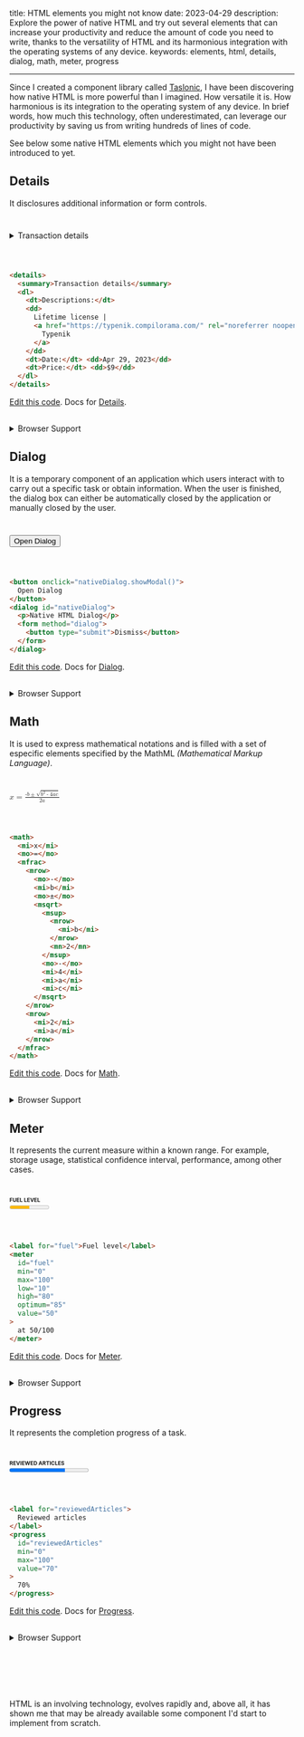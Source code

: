 title: HTML elements you might not know
date: 2023-04-29
description: Explore the power of native HTML and try out several elements that can increase your productivity and reduce the amount of code you need to write, thanks to the versatility of HTML and its harmonious integration with the operating systems of any device.
keywords: elements, html, details, dialog, math, meter, progress

---

<style>
  details {
    margin-top: 30px;
  }
  details + p {
    margin-top: 100px;
  }
  dialog p {
    margin-bottom: 20px;
  }
  label {
    display: block;
    font-size: 0.666666666666667em;
    font-weight: bold;
    text-transform: uppercase;
  }
  pre {
    margin-bottom: 0;
    border-radius: 6px 6px 0 0;
  }
  pre + p {
    padding: 5px 16px;
    background-color: #E5EBF1;
    font-size: 0.666666666666667em;
    border-radius: 0 0 6px 6px;
  }
  thead th {
    position: relative;
  }
  .browser-support-table {
    margin-top: 15px;
  }
  .browser-support-table caption {
    caption-side: bottom;
    font-size: .888888888888889em;
    margin-top: 5px;
  }
  .example {
    margin: 40px 0 55px;
  }
  .tn-article h2 ~ h2 {
    margin-top: 125px;
  }
</style>

Since I created a component library called [Taslonic](https://components.taslonic.com/#!/components/react/input), I have been discovering how native HTML is more powerful than I imagined. How versatile it is. How harmonious is its integration to the operating system of any device. In brief words, how much this technology, often underestimated, can leverage our productivity by saving us from writing hundreds of lines of code.

See below some native HTML elements which you might not have been introduced to yet.

## Details

It disclosures additional information or form controls.

<div class="example">
  <details>
    <summary>Transaction details</summary>
    <dl>
      <dt>Descriptions:</dt>
      <dd>
        Lifetime license | 
        <a href="https://typenik.compilorama.com/" rel="noreferrer noopener" target="_blank">
          Typenik
        </a>
      </dd>
      <dt>Date:</dt> <dd>Apr 29, 2023</dd>
      <dt>Price:</dt> <dd>$9</dd>
    </dl>
  </details>
</div>

``` html
<details>
  <summary>Transaction details</summary>
  <dl>
    <dt>Descriptions:</dt>
    <dd>
      Lifetime license | 
      <a href="https://typenik.compilorama.com/" rel="noreferrer noopener" target="_blank">
        Typenik
      </a>
    </dd>
    <dt>Date:</dt> <dd>Apr 29, 2023</dd>
    <dt>Price:</dt> <dd>$9</dd>
  </dl>
</details>
```

[Edit this code](https://demo.pitsby.com/#!/components/vanilla/playground?tab=0&code=eyJ0ZW1wbGF0ZSI6IjxkaXYgY2xhc3M9XCJwbGF5Z3JvdW5kLXByZXZpZXctY29udGFpbmVyXCI%252BXG4gIDxkZXRhaWxzPlxuICAgIDxzdW1tYXJ5PlRyYW5zYWN0aW9uIGRldGFpbHM8L3N1bW1hcnk%252BXG4gICAgPGRsPlxuICAgICAgPGR0PkRlc2NyaXB0aW9uczo8L2R0PlxuICAgICAgPGRkPlxuICAgICAgICBMaWZldGltZSBsaWNlbnNlIHwgXG4gICAgICAgIDxhIGhyZWY9XCJodHRwczovL3R5cGVuaWsuY29tL1wiIHJlbD1cIm5vcmVmZXJyZXIgbm9vcGVuZXJcIiB0YXJnZXQ9XCJfYmxhbmtcIj5cbiAgICAgICAgICBUeXBlbmlrXG4gICAgICAgIDwvYT5cbiAgICAgIDwvZGQ%252BXG4gICAgICA8ZHQ%252BRGF0ZTo8L2R0PiA8ZGQ%252BQXByIDI5LCAyMDIzPC9kZD5cbiAgICAgIDxkdD5QcmljZTo8L2R0PiA8ZGQ%252BJDk8L2RkPlxuICAgIDwvZGw%252BXG4gIDwvZGV0YWlscz5cbjwvZGl2PiIsImNvbnRyb2xsZXIiOiJmdW5jdGlvbiBjb250cm9sbGVyKGVsZW1lbnQpIHt9XG5cbnJldHVybiBjb250cm9sbGVyOyIsInN0eWxlcyI6Ii5wbGF5Z3JvdW5kLXByZXZpZXctY29udGFpbmVyIHsgcGFkZGluZzogMzBweDsgfSJ9). Docs for [Details](https://html.spec.whatwg.org/multipage/interactive-elements.html#the-details-element).

<details>
  <summary>Browser Support</summary>
  <table class="browser-support-table">
    <caption>
      Source: 
      <a
        href="https://caniuse.com/?search=details" 
        rel="noreferrer noopener"
        target="_blank"
      >
        caniuse.com
      </a>
    </caption>
    <thead>
      <th>Browser</th>
      <th>Since</th>
      <th>Version</th>
    </thead>
    <tbody>
      <tr>
        <td>Chrome</td>
        <td>Jun, 6 2011</td>
        <td>69</td>
      </tr>
      <tr>
        <td>Firefox</td>
        <td>Sep, 19 2016</td>
        <td>110</td>
      </tr>
      <tr>
        <td>Safari</td>
        <td>Jul, 24 2012</td>
        <td>12.1</td>
      </tr>
      <tr>
        <td>Edge</td>
        <td>Jan, 14 2020</td>
        <td>79</td>
      </tr>
    </tbody>
  </table>
</details>

## Dialog

It is a temporary component of an application which users interact with to carry out a specific task or obtain information. When the user is finished, the dialog box can either be automatically closed by the application or manually closed by the user.

<div class="example">
  <button onclick="nativeDialog.showModal()">
    Open Dialog
  </button>
  <dialog id="nativeDialog">
    <p>Native HTML Dialog</p>
    <form method="dialog">
      <button type="submit">Dismiss</button>
    </form>
  </dialog>
</div>

``` html
<button onclick="nativeDialog.showModal()">
  Open Dialog
</button>
<dialog id="nativeDialog">
  <p>Native HTML Dialog</p>
  <form method="dialog">
    <button type="submit">Dismiss</button>
  </form>
</dialog>
```

[Edit this code](https://demo.pitsby.com/#!/components/vanilla/playground?tab=0&code=eyJ0ZW1wbGF0ZSI6IjxkaXYgY2xhc3M9XCJwbGF5Z3JvdW5kLXByZXZpZXctY29udGFpbmVyXCI%252BXG4gIDxidXR0b24gb25jbGljaz1cIm5hdGl2ZURpYWxvZy5zaG93TW9kYWwoKVwiPlxuICAgIE9wZW4gRGlhbG9nXG4gIDwvYnV0dG9uPlxuICA8ZGlhbG9nIGlkPVwibmF0aXZlRGlhbG9nXCI%252BXG4gICAgPHA%252BTmF0aXZlIEhUTUwgRGlhbG9nPC9wPlxuICAgIDxmb3JtIG1ldGhvZD1cImRpYWxvZ1wiPlxuICAgICAgPGJ1dHRvbiB0eXBlPVwic3VibWl0XCI%252BRGlzbWlzczwvYnV0dG9uPlxuICAgIDwvZm9ybT5cbiAgPC9kaWFsb2c%252BXG48L2Rpdj4iLCJjb250cm9sbGVyIjoiZnVuY3Rpb24gY29udHJvbGxlcihlbGVtZW50KSB7fVxuXG5yZXR1cm4gY29udHJvbGxlcjsiLCJzdHlsZXMiOiIucGxheWdyb3VuZC1wcmV2aWV3LWNvbnRhaW5lciB7IHBhZGRpbmc6IDMwcHg7IH1cbi5wbGF5Z3JvdW5kLXByZXZpZXctY29udGFpbmVyIGRpYWxvZyBwIHsgbWFyZ2luLWJvdHRvbTogMjBweDsgfSJ9). Docs for [Dialog](https://html.spec.whatwg.org/multipage/interactive-elements.html#the-dialog-element).

<details>
  <summary>Browser Support</summary>
  <table class="browser-support-table">
    <caption>
      Source: 
      <a
        href="https://caniuse.com/?search=dialog" 
        rel="noreferrer noopener"
        target="_blank"
      >
        caniuse.com
      </a>
    </caption>
    <thead>
      <th>Browser</th>
      <th>Since</th>
      <th>Version</th>
    </thead>
    <tbody>
      <tr>
        <td>Chrome</td>
        <td>Aug, 25 2014</td>
        <td>37</td>
      </tr>
      <tr>
        <td>Firefox</td>
        <td>Mar, 7 2022</td>
        <td>98</td>
      </tr>
      <tr>
        <td>Safari</td>
        <td>Mar, 13 2022</td>
        <td>15.4</td>
      </tr>
      <tr>
        <td>Edge</td>
        <td>Jan, 14 2020</td>
        <td>79</td>
      </tr>
    </tbody>
  </table>
</details>

## Math

It is used to express mathematical notations and is filled with a set of especific elements specified by the MathML *(Mathematical Markup Language)*.

<div class="example">
  <math>
    <mi>x</mi>
    <mo>=</mo>
    <mfrac>
      <mrow>
        <mo>-</mo>
        <mi>b</mi>
        <mo>±</mo>
        <msqrt>
          <msup>
            <mrow>
              <mi>b</mi>
            </mrow>
            <mn>2</mn>
          </msup>
          <mo>-</mo>
          <mi>4</mi>
          <mi>a</mi>
          <mi>c</mi>
        </msqrt>
      </mrow>
      <mrow>
        <mi>2</mi>
        <mi>a</mi>
      </mrow>
    </mfrac>
  </math>
</div>

``` html
<math>
  <mi>x</mi>
  <mo>=</mo>
  <mfrac>
    <mrow>
      <mo>-</mo>
      <mi>b</mi>
      <mo>±</mo>
      <msqrt>
        <msup>
          <mrow>
            <mi>b</mi>
          </mrow>
          <mn>2</mn>
        </msup>
        <mo>-</mo>
        <mi>4</mi>
        <mi>a</mi>
        <mi>c</mi>
      </msqrt>
    </mrow>
    <mrow>
      <mi>2</mi>
      <mi>a</mi>
    </mrow>
  </mfrac>
</math>
```

[Edit this code](https://demo.pitsby.com/#!/components/vanilla/playground?tab=0&code=eyJ0ZW1wbGF0ZSI6IjxkaXYgY2xhc3M9XCJwbGF5Z3JvdW5kLXByZXZpZXctY29udGFpbmVyXCI%252BXG4gIDxtYXRoPlxuICAgIDxtaT54PC9taT5cbiAgICA8bW8%252BPTwvbW8%252BXG4gICAgPG1mcmFjPlxuICAgICAgPG1yb3c%252BXG4gICAgICAgIDxtbz4tPC9tbz5cbiAgICAgICAgPG1pPmI8L21pPlxuICAgICAgICA8bW8%252BsTwvbW8%252BXG4gICAgICAgIDxtc3FydD5cbiAgICAgICAgICA8bXN1cD5cbiAgICAgICAgICAgIDxtcm93PlxuICAgICAgICAgICAgICA8bWk%252BYjwvbWk%252BXG4gICAgICAgICAgICA8L21yb3c%252BXG4gICAgICAgICAgICA8bW4%252BMjwvbW4%252BXG4gICAgICAgICAgPC9tc3VwPlxuICAgICAgICAgIDxtbz4tPC9tbz5cbiAgICAgICAgICA8bWk%252BNDwvbWk%252BXG4gICAgICAgICAgPG1pPmE8L21pPlxuICAgICAgICAgIDxtaT5jPC9taT5cbiAgICAgICAgPC9tc3FydD5cbiAgICAgIDwvbXJvdz5cbiAgICAgIDxtcm93PlxuICAgICAgICA8bWk%252BMjwvbWk%252BXG4gICAgICAgIDxtaT5hPC9taT5cbiAgICAgIDwvbXJvdz5cbiAgICA8L21mcmFjPlxuICA8L21hdGg%252BXG48L2Rpdj4iLCJjb250cm9sbGVyIjoiZnVuY3Rpb24gY29udHJvbGxlcihlbGVtZW50KSB7fVxuXG5yZXR1cm4gY29udHJvbGxlcjsiLCJzdHlsZXMiOiIucGxheWdyb3VuZC1wcmV2aWV3LWNvbnRhaW5lciB7IHBhZGRpbmc6IDMwcHg7IH0ifQ%253D%253D). Docs for [Math](https://html.spec.whatwg.org/multipage/embedded-content-other.html#mathml).

<details>
  <summary>Browser Support</summary>
  <table class="browser-support-table">
    <caption>
      Source: 
      <a
        href="https://developer.mozilla.org/en-US/docs/Web/MathML#browser_compatibility" 
        rel="noreferrer noopener"
        target="_blank"
      >
        developer.mozilla.org
      </a>
    </caption>
    <thead>
      <th>Browser</th>
      <th>Since</th>
      <th>Version</th>
    </thead>
    <tbody>
      <tr>
        <td>Chrome</td>
        <td>Jan, 10 2023</td>
        <td>109</td>
      </tr>
      <tr>
        <td>Firefox</td>
        <td>Mar, 22 2011</td>
        <td>4</td>
      </tr>
      <tr>
        <td>Safari</td>
        <td>Jul, 20 2011</td>
        <td>5.1</td>
      </tr>
      <tr>
        <td>Edge</td>
        <td>Jan, 12 2023</td>
        <td>109</td>
      </tr>
    </tbody>
  </table>
</details>

## Meter

It represents the current measure within a known range. For example, storage usage, statistical confidence interval, performance, among other cases.

<div class="example">
  <label for="fuel">Fuel level</label>
  <meter
    id="fuel"
    min="0"
    max="100"
    low="10"
    high="80"
    optimum="85"
    value="50"
  >
    at 50/100
  </meter>
</div>

``` html
<label for="fuel">Fuel level</label>
<meter
  id="fuel"
  min="0"
  max="100"
  low="10"
  high="80"
  optimum="85"
  value="50"
>
  at 50/100
</meter>
```

[Edit this code](https://demo.pitsby.com/#!/components/vanilla/playground?tab=0&code=eyJ0ZW1wbGF0ZSI6IjxkaXYgY2xhc3M9XCJwbGF5Z3JvdW5kLXByZXZpZXctY29udGFpbmVyXCI%252BXG4gIDxsYWJlbCBmb3I9XCJmdWVsXCI%252BRnVlbCBsZXZlbDwvbGFiZWw%252BXG4gIDxtZXRlclxuICAgIGlkPVwiZnVlbFwiXG4gICAgbWluPVwiMFwiXG4gICAgbWF4PVwiMTAwXCJcbiAgICBsb3c9XCIxMFwiXG4gICAgaGlnaD1cIjgwXCJcbiAgICBvcHRpbXVtPVwiODVcIlxuICAgIHZhbHVlPVwiNTBcIlxuICA%252BXG4gICAgYXQgNTAvMTAwXG4gIDwvbWV0ZXI%252BXG48L2Rpdj4iLCJjb250cm9sbGVyIjoiZnVuY3Rpb24gY29udHJvbGxlcihlbGVtZW50KSB7fVxuXG5yZXR1cm4gY29udHJvbGxlcjsiLCJzdHlsZXMiOiIucGxheWdyb3VuZC1wcmV2aWV3LWNvbnRhaW5lciB7XG4gIHBhZGRpbmc6IDMwcHg7XG59XG4ucGxheWdyb3VuZC1wcmV2aWV3LWNvbnRhaW5lciBsYWJlbCB7XG4gIGRpc3BsYXk6IGJsb2NrO1xuICBmb250LXNpemU6IDAuNjY2NjY2NjY2NjY2NjY3ZW07XG4gIGZvbnQtd2VpZ2h0OiBib2xkO1xuICB0ZXh0LXRyYW5zZm9ybTogdXBwZXJjYXNlO1xufSJ9). Docs for [Meter](https://html.spec.whatwg.org/multipage/form-elements.html#the-meter-element).

<details>
  <summary>Browser Support</summary>
  <table class="browser-support-table">
    <caption>
      Source: 
      <a
        href="https://caniuse.com/?search=meter" 
        rel="noreferrer noopener"
        target="_blank"
      >
        caniuse.com
      </a>
    </caption>
    <thead>
      <th>Browser</th>
      <th>Since</th>
      <th>Version</th>
    </thead>
    <tbody>
      <tr>
        <td>Chrome</td>
        <td>Dez, 1 2010</td>
        <td>8</td>
      </tr>
      <tr>
        <td>Firefox</td>
        <td>Aug, 27 2012</td>
        <td>16</td>
      </tr>
      <tr>
        <td>Safari</td>
        <td>Jul, 24 2012</td>
        <td>6</td>
      </tr>
      <tr>
        <td>Edge</td>
        <td>Nov, 11 2015</td>
        <td>13</td>
      </tr>
    </tbody>
  </table>
</details>

## Progress

It represents the completion progress of a task.

<div class="example">
  <label for="reviewedArticles">Reviewed articles</label>
  <progress id="reviewedArticles" min="0" max="100" value="70">70%</progress>
</div>

``` html
<label for="reviewedArticles">
  Reviewed articles
</label>
<progress
  id="reviewedArticles"
  min="0"
  max="100"
  value="70"
>
  70%
</progress>
```

[Edit this code](https://demo.pitsby.com/#!/components/vanilla/playground?tab=0&code=eyJ0ZW1wbGF0ZSI6IjxkaXYgY2xhc3M9XCJwbGF5Z3JvdW5kLXByZXZpZXctY29udGFpbmVyXCI%252BXG4gIDxsYWJlbCBmb3I9XCJyZXZpZXdlZEFydGljbGVzXCI%252BXG4gICAgUmV2aWV3ZWQgYXJ0aWNsZXNcbiAgPC9sYWJlbD5cbiAgPHByb2dyZXNzXG4gICAgaWQ9XCJyZXZpZXdlZEFydGljbGVzXCJcbiAgICBtaW49XCIwXCJcbiAgICBtYXg9XCIxMDBcIlxuICAgIHZhbHVlPVwiNzBcIlxuICA%252BXG4gICAgNzAlXG4gIDwvcHJvZ3Jlc3M%252BXG48L2Rpdj4iLCJjb250cm9sbGVyIjoiZnVuY3Rpb24gY29udHJvbGxlcihlbGVtZW50KSB7fVxuXG5yZXR1cm4gY29udHJvbGxlcjsiLCJzdHlsZXMiOiIucGxheWdyb3VuZC1wcmV2aWV3LWNvbnRhaW5lciB7XG4gIHBhZGRpbmc6IDMwcHg7XG59XG4ucGxheWdyb3VuZC1wcmV2aWV3LWNvbnRhaW5lciBsYWJlbCB7XG4gIGRpc3BsYXk6IGJsb2NrO1xuICBmb250LXNpemU6IDAuNjY2NjY2NjY2NjY2NjY3ZW07XG4gIGZvbnQtd2VpZ2h0OiBib2xkO1xuICB0ZXh0LXRyYW5zZm9ybTogdXBwZXJjYXNlO1xufSJ9). Docs for [Progress](https://html.spec.whatwg.org/multipage/form-elements.html#the-progress-element).

<details>
  <summary>Browser Support</summary>
  <table class="browser-support-table">
    <caption>
      Source: 
      <a
        href="https://caniuse.com/?search=progress" 
        rel="noreferrer noopener"
        target="_blank"
      >
        caniuse.com
      </a>
    </caption>
    <thead>
      <th>Browser</th>
      <th>Since</th>
      <th>Version</th>
    </thead>
    <tbody>
      <tr>
        <td>Chrome</td>
        <td>Dez, 1 2010</td>
        <td>8</td>
      </tr>
      <tr>
        <td>Firefox</td>
        <td>Aug, 15 2011</td>
        <td>6</td>
      </tr>
      <tr>
        <td>Safari</td>
        <td>Jul, 24 2012</td>
        <td>6</td>
      </tr>
      <tr>
        <td>Edge</td>
        <td>Jul, 28 2015</td>
        <td>12</td>
      </tr>
    </tbody>
  </table>
</details>

HTML is an involving technology, evolves rapidly and, above all, it has shown me that may be already available some component I'd start to implement from scratch.
